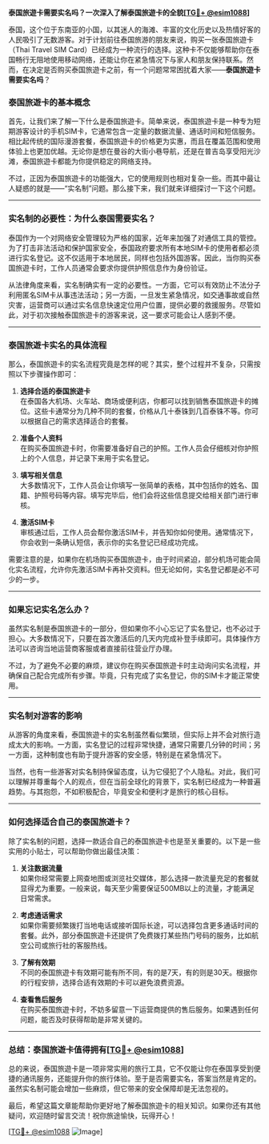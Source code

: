 **泰国旅遊卡需要实名吗？一次深入了解泰国旅遊卡的全貌[[TG💪+ @esim1088](https://t.me/s/esim1088)]**

泰国，这个位于东南亚的小国，以其迷人的海滩、丰富的文化历史以及热情好客的人民吸引了无数游客。对于计划前往泰国旅游的朋友来说，购买一张泰国旅遊卡（Thai Travel SIM Card）已经成为一种流行的选择。这种卡不仅能够帮助你在泰国畅行无阻地使用移动网络，还能让你在紧急情况下与家人和朋友保持联系。然而，在决定是否购买泰国旅遊卡之前，有一个问题常常困扰着大家——**泰国旅遊卡需要实名吗**？

### 泰国旅遊卡的基本概念

首先，让我们来了解一下什么是泰国旅遊卡。简单来说，泰国旅遊卡是一种专为短期游客设计的手机SIM卡，它通常包含一定量的数据流量、通话时间和短信服务。相比起传统的国际漫游套餐，泰国旅遊卡的价格更为实惠，而且在覆盖范围和使用体验上也更加优越。无论你是想在曼谷的大街小巷导航，还是在普吉岛享受阳光沙滩，泰国旅遊卡都能为你提供稳定的网络支持。

不过，正因为泰国旅遊卡的功能强大，它的使用规则也相对复杂一些。而其中最让人疑惑的就是——“实名制”问题。那么接下来，我们就来详细探讨一下这个问题。

---

### 实名制的必要性：为什么泰国需要实名？

泰国作为一个对网络安全管理较为严格的国家，近年来加强了对通信工具的管控。为了打击非法活动和保护国家安全，泰国政府要求所有本地SIM卡的使用者都必须进行实名登记。这不仅适用于本地居民，同样也包括外国游客。因此，当你购买泰国旅遊卡时，工作人员通常会要求你提供护照信息作为身份验证。

从法律角度来看，实名制确实有一定的必要性。一方面，它可以有效防止不法分子利用匿名SIM卡从事违法活动；另一方面，一旦发生紧急情况，如交通事故或自然灾害，运营商可以通过实名信息快速定位用户位置，提供必要的救援服务。尽管如此，对于初次接触泰国旅遊卡的游客来说，这一要求可能会让人感到不便。

---

### 泰国旅遊卡实名的具体流程

那么，泰国旅遊卡的实名流程究竟是怎样的呢？其实，整个过程并不复杂，只需按照以下步骤操作即可：

1. **选择合适的泰国旅遊卡**  
   在泰国各大机场、火车站、商场或便利店，你都可以找到销售泰国旅遊卡的摊位。这些卡通常分为几种不同的套餐，价格从几十泰铢到几百泰铢不等。你可以根据自己的需求选择适合的套餐。

2. **准备个人资料**  
   在购买泰国旅遊卡时，你需要准备好自己的护照。工作人员会仔细核对你护照上的个人信息，并记录下来用于实名登记。

3. **填写相关信息**  
   大多数情况下，工作人员会让你填写一张简单的表格，其中包括你的姓名、国籍、护照号码等内容。填写完毕后，他们会将这些信息提交给相关部门进行审核。

4. **激活SIM卡**  
   审核通过后，工作人员会帮你激活SIM卡，并告知你如何使用。通常情况下，你会收到一条确认短信，表示你的实名登记已经成功完成。

需要注意的是，如果你在机场购买泰国旅遊卡，由于时间紧迫，部分机场可能会简化实名流程，允许你先激活SIM卡再补交资料。但无论如何，实名登记都是必不可少的一步。

---

### 如果忘记实名怎么办？

虽然实名制是泰国旅遊卡的一部分，但如果你不小心忘记了实名登记，也不必过于担心。大多数情况下，只要在首次激活后的几天内完成补登手续即可。具体操作方法可以咨询当地运营商客服或者直接前往营业厅办理。

不过，为了避免不必要的麻烦，建议你在购买泰国旅遊卡时主动询问实名流程，并确保自己配合完成所有步骤。毕竟，只有完成了实名登记，你的SIM卡才能正常使用。

---

### 实名制对游客的影响

从游客的角度来看，泰国旅遊卡的实名制虽然看似繁琐，但实际上并不会对旅行造成太大的影响。一方面，实名登记的过程非常快捷，通常只需要几分钟的时间；另一方面，这种制度也有助于提升游客的安全感，特别是在紧急情况下。

当然，也有一些游客对实名制持保留态度，认为它侵犯了个人隐私。对此，我们可以理解并尊重每个人的观点，但在当前全球化的背景下，实名制已经成为一种普遍趋势。与其抱怨，不如积极配合，毕竟安全和便利才是旅行的核心目标。

---

### 如何选择适合自己的泰国旅遊卡？

除了实名制的问题，选择一款适合自己的泰国旅遊卡也是至关重要的。以下是一些实用的小贴士，可以帮助你做出最佳决策：

1. **关注数据流量**  
   如果你经常需要上网查地图或浏览社交媒体，那么选择一款流量充足的套餐就显得尤为重要。一般来说，每天至少需要保证500MB以上的流量，才能满足日常需求。

2. **考虑通话需求**  
   如果你需要频繁拨打当地电话或接听国际长途，可以选择包含更多通话时间的套餐。此外，部分泰国旅遊卡还提供了免费拨打某些热门号码的服务，比如航空公司或旅行社的客服热线。

3. **了解有效期**  
   不同的泰国旅遊卡有效期可能有所不同，有的是7天，有的则是30天。根据你的行程安排，选择合适有效期的卡可以避免浪费资源。

4. **查看售后服务**  
   在购买泰国旅遊卡时，不妨多留意一下运营商提供的售后服务。如果遇到任何问题，能否及时获得帮助是非常关键的。

---

### 总结：泰国旅遊卡值得拥有[[TG💪+ @esim1088](https://t.me/s/esim1088)]

总的来说，泰国旅遊卡是一项非常实用的旅行工具，它不仅能让你在泰国享受到便捷的通讯服务，还能提升你的旅行体验。至于是否需要实名，答案当然是肯定的。虽然实名制可能会增加一些麻烦，但它带来的安全保障却是无法忽视的。

最后，希望这篇文章能帮助你更好地了解泰国旅遊卡的相关知识。如果你还有其他疑问，欢迎随时留言交流！祝你旅途愉快，玩得开心！

[[TG💪+ @esim1088](https://t.me/s/esim1088) ![Image](https://i.postimg.cc/4NQfJmqS/Snipaste-2025-05-13-00-14-12.png)]